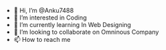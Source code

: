- 👋 Hi, I’m @Anku7488
- 👀 I’m interested in Coding
- 🌱 I’m currently learning In Web Designing
- 💞️ I’m looking to collaborate on Omninous Company 
- 📫 How to reach me 
<!---
Anku7488/Anku7488 is a ✨ special ✨ repository because its `README.md` (this file) appears on your GitHub profile.
You can click the Preview link to take a look at your changes.
--->
